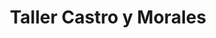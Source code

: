 ---
title: "Taller Castro y Morales"
url: /heredia/taller-castro-y-morales/
shop: reparación de automóviles
---